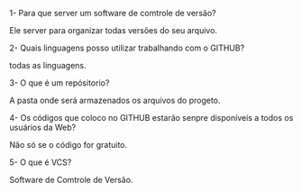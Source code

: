 1- Para que server um software de comtrole de versão?
 
 Ele server para organizar todas versões do seu arquivo.

2- Quais linguagens posso utilizar trabalhando com o GITHUB?
 
 todas as linguagens.

3- O que é um repósitorio?

 A pasta onde será armazenados os arquivos do progeto.

4- Os códigos que coloco no GITHUB estarão senpre disponíveis a todos os usuários da Web?

  Não só se o código for gratuito. 

5- O que é VCS?

 Software de Comtrole de Versão.